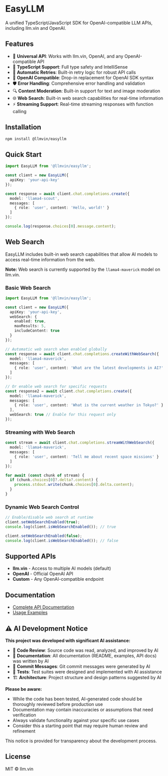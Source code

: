 # EasyLLM

A unified TypeScript/JavaScript SDK for OpenAI-compatible LLM APIs, including llm.vin and OpenAI.

## Features

- 🚀 **Universal API**: Works with llm.vin, OpenAI, and any OpenAI-compatible API
- 📝 **TypeScript Support**: Full type safety and IntelliSense
- 🔄 **Automatic Retries**: Built-in retry logic for robust API calls
- 🎯 **OpenAI Compatible**: Drop-in replacement for OpenAI SDK syntax
- 🛡️ **Error Handling**: Comprehensive error handling and validation
- 🔍 **Content Moderation**: Built-in support for text and image moderation
- 🌐 **Web Search**: Built-in web search capabilities for real-time information
- ⚡ **Streaming Support**: Real-time streaming responses with function calling

## Installation

```bash
npm install @llmvin/easyllm
```

## Quick Start

```typescript
import EasyLLM from '@llmvin/easyllm';

const client = new EasyLLM({
  apiKey: 'your-api-key'
});

const response = await client.chat.completions.create({
  model: 'llama4-scout',
  messages: [
    { role: 'user', content: 'Hello, world!' }
  ]
});

console.log(response.choices[0].message.content);
```

## Web Search

EasyLLM includes built-in web search capabilities that allow AI models to access real-time information from the web.

**Note:** Web search is currently supported by the `llama4-maverick` model on llm.vin.

### Basic Web Search

```typescript
import EasyLLM from '@llmvin/easyllm';

const client = new EasyLLM({
  apiKey: 'your-api-key',
  webSearch: {
    enabled: true,
    maxResults: 5,
    includeContent: true
  }
});

// Automatic web search when enabled globally
const response = await client.chat.completions.createWithWebSearch({
  model: 'llama4-maverick',
  messages: [
    { role: 'user', content: 'What are the latest developments in AI?' }
  ]
});

// Or enable web search for specific requests
const response2 = await client.chat.completions.create({
  model: 'llama4-maverick',
  messages: [
    { role: 'user', content: 'What is the current weather in Tokyo?' }
  ],
  webSearch: true // Enable for this request only
});
```

### Streaming with Web Search

```typescript
const stream = await client.chat.completions.streamWithWebSearch({
  model: 'llama4-maverick',
  messages: [
    { role: 'user', content: 'Tell me about recent space missions' }
  ]
});

for await (const chunk of stream) {
  if (chunk.choices[0]?.delta?.content) {
    process.stdout.write(chunk.choices[0].delta.content);
  }
}
```

### Dynamic Web Search Control

```typescript
// Enable/disable web search at runtime
client.setWebSearchEnabled(true);
console.log(client.isWebSearchEnabled()); // true

client.setWebSearchEnabled(false);
console.log(client.isWebSearchEnabled()); // false
```

## Supported APIs

- **llm.vin** - Access to multiple AI models (default)
- **OpenAI** - Official OpenAI API
- **Custom** - Any OpenAI-compatible endpoint

## Documentation

- [Complete API Documentation](./docs/README.md)
- [Usage Examples](./docs/examples.md)

## ⚠️ AI Development Notice

**This project was developed with significant AI assistance:**

- 🤖 **Code Review**: Source code was read, analyzed, and improved by AI
- 📝 **Documentation**: All documentation (README, examples, API docs) was written by AI
- 💬 **Commit Messages**: Git commit messages were generated by AI
- 🧪 **Tests**: Test suites were designed and implemented with AI assistance
- 🏗️ **Architecture**: Project structure and design patterns suggested by AI

**Please be aware:**
- While the code has been tested, AI-generated code should be thoroughly reviewed before production use
- Documentation may contain inaccuracies or assumptions that need verification
- Always validate functionality against your specific use cases
- Consider this a starting point that may require human review and refinement

This notice is provided for transparency about the development process.

## License

MIT © llm.vin
